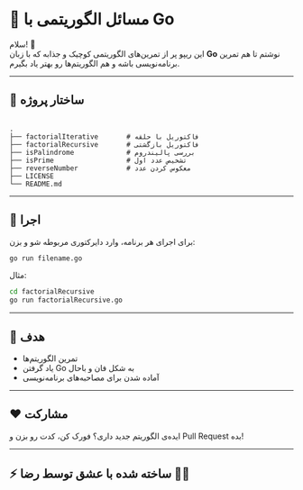 # 🚀 مسائل الگوریتمی با Go

سلام! 👋  
این ریپو پر از تمرین‌های الگوریتمی کوچیک و جذابه که با زبان **Go** نوشتم تا هم تمرین برنامه‌نویسی باشه و هم الگوریتم‌ها رو بهتر یاد بگیرم.  

---

## 📂 ساختار پروژه
```

.
├── factorialIterative       # فاکتوریل با حلقه
├── factorialRecursive       # فاکتوریل بازگشتی
├── isPalindrome             # بررسی پالیندروم
├── isPrime                  # تشخیص عدد اول
├── reverseNumber            # معکوس کردن عدد
├── LICENSE
└── README.md

````

---

## 🚀 اجرا
برای اجرای هر برنامه، وارد دایرکتوری مربوطه شو و بزن:
```bash
go run filename.go
````

مثال:

```bash
cd factorialRecursive
go run factorialRecursive.go
```

---

## 🎯 هدف

* تمرین الگوریتم‌ها
* یاد گرفتن Go به شکل فان و باحال
* آماده شدن برای مصاحبه‌های برنامه‌نویسی

---

## ❤️ مشارکت

ایده‌ی الگوریتم جدید داری؟
فورک کن، کدت رو بزن و Pull Request بده!

---

## ⚡️ ساخته شده با عشق توسط رضا 🐹✨


